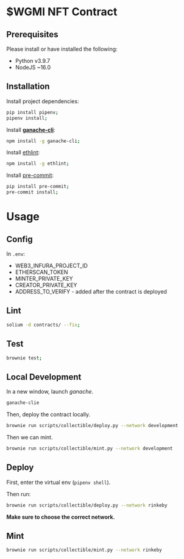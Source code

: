 # $WGMI NFT Contract

## Prerequisites

Please install or have installed the following:

- Python v3.9.7
- NodeJS ~16.0

## Installation

Install project dependencies:

```bash
pip install pipenv;
pipenv install;
```
Install **[ganache-cli](https://www.npmjs.com/package/ganache-cli)**:

```bash
npm install -g ganache-cli;
```

Install [ethlint](https://www.npmjs.com/package/solium):

```bash
npm install -g ethlint;
```

Install [pre-commit](https://pre-commit.com/):

```bash
pip install pre-commit;
pre-commit install;
```



# Usage

## Config

In `.env`:

- WEB3_INFURA_PROJECT_ID
- ETHERSCAN_TOKEN
- MINTER_PRIVATE_KEY
- CREATOR_PRIVATE_KEY
- ADDRESS_TO_VERIFY - added after the contract is deployed

## Lint

```bash
solium -d contracts/ --fix;
```



## Test

```bash
brownie test;
```



## Local Development

In a new window, launch *ganache*.

```bash
ganache-clie
```

Then, deploy the contract locally.

```bash
brownie run scripts/collectible/deploy.py --network development
```

Then we can mint.

```bash
brownie run scripts/collectible/mint.py --network development
```



## Deploy

First, enter the virtual env (`pipenv shell`).

Then run:

```bash
brownie run scripts/collectible/deploy.py --network rinkeby
```

**Make sure to choose the correct network.**

## Mint

```bash
brownie run scripts/collectible/mint.py --network rinkeby
```

